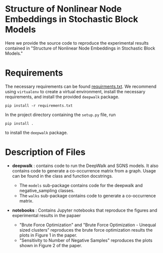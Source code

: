 # Structure of Nonlinear Node Embeddings in Stochastic Block Models
Here we provide the source code to reproduce the experimental results contained in "Structure of Nonlinear Node Embeddings in Stochastic Block Models."

# Requirements

The necessary requirements can be found [requirments.txt](here). We recommend using `virtualenv` to create a virtual environment, install the necessary requirements, and install the provided `deepwalk` package. 

```
pip install -r requirements.txt 
```

In the project directory containing the `setup.py` file, run

```pip install .```

to install the `deepwalk` package.

# Description of Files

* **deepwalk** : contains code to run the DeepWalk and SGNS models. It also contains code to generate a co-occurrence matrix from a graph. Usage can be found in the class and function docstrings.
    * The `models` sub-package contains code for the deepwalk and negative_sampling classes.
    * The `walks` sub-package contains code to generate a co-occurrence matrix.  
    
* **notebooks** : Contains Jupyter notebooks that reproduce the figures and experimental results in the papaer

    * "Brute Force Optimization" and "Brute Force Optimization - Unequal sized clusters" reproduces the brute force optimization results the plots in Figure 1 in the paper.
    * "Sensitivity to Number of Negative Samples" reproduces the plots shown in Figure 2 of the paper.  